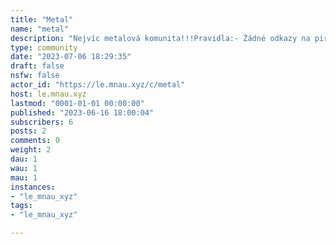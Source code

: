 ```yaml
---
title: "Metal" 
name: "metal"
description: "Nejvíc metalová komunita!!!Pravidla:- Žádné odkazy na pirátské stránky- Držte se základních pravidelIkona: [Photo by cottonbro studio from Pexels](https://www.pexels.com/photo/persons-hand-doing-peace-sign-4629630/)"
type: community
date: "2023-07-06 18:29:35"
draft: false
nsfw: false
actor_id: "https://le.mnau.xyz/c/metal"
host: le.mnau.xyz
lastmod: "0001-01-01 00:00:00"
published: "2023-06-16 18:00:04"
subscribers: 6
posts: 2
comments: 0
weight: 2
dau: 1
wau: 1
mau: 1
instances:
- "le_mnau_xyz"
tags: 
- "le_mnau_xyz"

---
```

